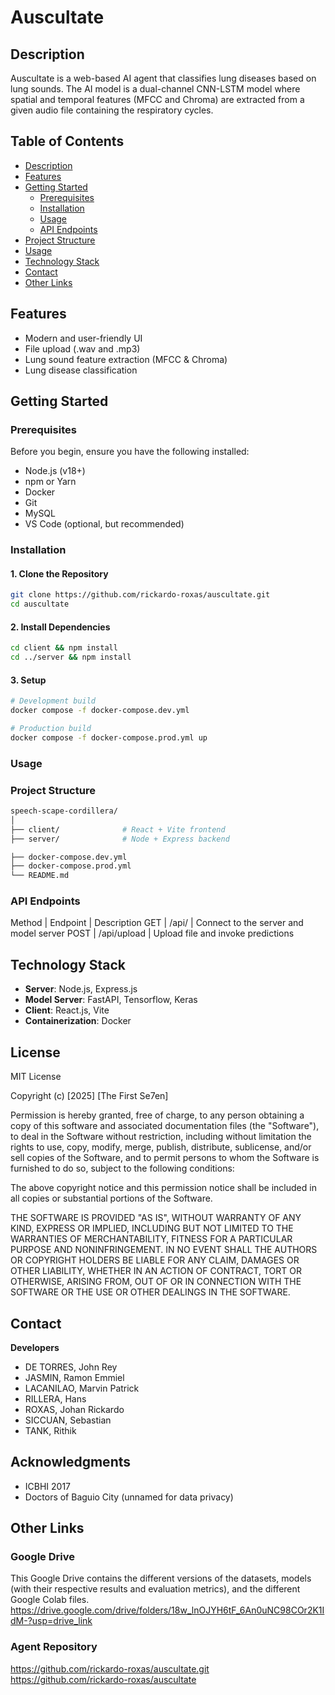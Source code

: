 # Auscultate

## Description
Auscultate is a web-based AI agent that classifies lung diseases based on lung sounds. The AI model is a dual-channel CNN-LSTM model where spatial and temporal features (MFCC and Chroma) are extracted from a given audio file containing the respiratory cycles. 

## Table of Contents
- [Description](#description)
- [Features](#features)
- [Getting Started](#getting-started)
  - [Prerequisites](#prerequisites)
  - [Installation](#installation)
  - [Usage](#usage)
  - [API Endpoints](#api-endpoints)
- [Project Structure](#project-structure)
- [Usage](#usage)
- [Technology Stack](#technology-stack)
- [Contact](#contact)
- [Other Links](#other-links)

## Features
- Modern and user-friendly UI
- File upload (.wav and .mp3)
- Lung sound feature extraction (MFCC & Chroma)
- Lung disease classification

## Getting Started

### Prerequisites
Before you begin, ensure you have the following installed:

  - Node.js (v18+)
  - npm or Yarn
  - Docker
  - Git
  - MySQL
  - VS Code (optional, but recommended)
    
### Installation

#### 1. Clone the Repository
```bash
git clone https://github.com/rickardo-roxas/auscultate.git
cd auscultate
```

#### 2. Install Dependencies
```bash
cd client && npm install
cd ../server && npm install
```

#### 3. Setup
```bash
# Development build
docker compose -f docker-compose.dev.yml

# Production build
docker compose -f docker-compose.prod.yml up
```

### Usage

### Project Structure
```bash
speech-scape-cordillera/
│
├── client/              # React + Vite frontend
├── server/              # Node + Express backend

├── docker-compose.dev.yml
├── docker-compose.prod.yml
└── README.md
```

### API Endpoints
Method | Endpoint | Description
GET | /api/ | Connect to the server and model server
POST | /api/upload | Upload file and invoke predictions

## Technology Stack
- **Server**: Node.js, Express.js
- **Model Server**: FastAPI, Tensorflow, Keras
- **Client**: React.js, Vite
- **Containerization**: Docker

## License
MIT License

Copyright (c) [2025] [The First Se7en]

Permission is hereby granted, free of charge, to any person obtaining a copy
of this software and associated documentation files (the "Software"), to deal
in the Software without restriction, including without limitation the rights
to use, copy, modify, merge, publish, distribute, sublicense, and/or sell
copies of the Software, and to permit persons to whom the Software is
furnished to do so, subject to the following conditions:

The above copyright notice and this permission notice shall be included in all
copies or substantial portions of the Software.

THE SOFTWARE IS PROVIDED "AS IS", WITHOUT WARRANTY OF ANY KIND, EXPRESS OR
IMPLIED, INCLUDING BUT NOT LIMITED TO THE WARRANTIES OF MERCHANTABILITY,
FITNESS FOR A PARTICULAR PURPOSE AND NONINFRINGEMENT. IN NO EVENT SHALL THE
AUTHORS OR COPYRIGHT HOLDERS BE LIABLE FOR ANY CLAIM, DAMAGES OR OTHER
LIABILITY, WHETHER IN AN ACTION OF CONTRACT, TORT OR OTHERWISE, ARISING FROM,
OUT OF OR IN CONNECTION WITH THE SOFTWARE OR THE USE OR OTHER DEALINGS IN THE
SOFTWARE.

## Contact
**Developers**
- DE TORRES, John Rey
- JASMIN, Ramon Emmiel
- LACANILAO, Marvin Patrick
- RILLERA, Hans
- ROXAS, Johan Rickardo
- SICCUAN, Sebastian
- TANK, Rithik

## Acknowledgments
- ICBHI 2017
- Doctors of Baguio City (unnamed for data privacy)

## Other Links

### Google Drive
This Google Drive contains the different versions of the datasets, models (with their respective results and evaluation metrics), and the different Google Colab files.
https://drive.google.com/drive/folders/18w_lnOJYH6tF_6An0uNC98COr2K1IdM-?usp=drive_link

### Agent Repository
https://github.com/rickardo-roxas/auscultate.git
https://github.com/rickardo-roxas/auscultate

